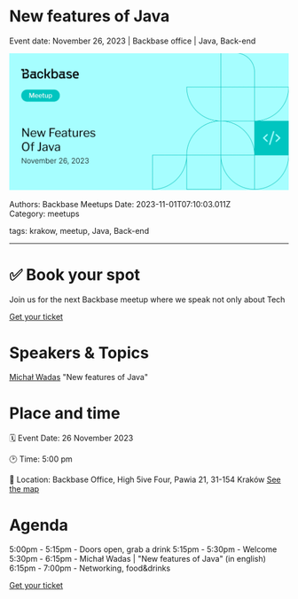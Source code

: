 # New features of Java

Event date: November 26, 2023 | Backbase office | Java, Back-end

![](assets/placeholder.webp)

Authors: Backbase Meetups
Date: 2023-11-01T07:10:03.011Z  
Category: meetups

tags: krakow, meetup, Java, Back-end
 
--- 

# ✅ Book your spot

Join us for the next Backbase meetup where we speak not only about Tech

[Get your ticket](https://www.meetup.com/backbase-meetups/)

# Speakers & Topics

[Michał Wadas](https://www.linkedin.com/in/micha%C5%82-wadas-285b68171/)
"New features of Java"


# Place and time

🗓️ Event Date: 26 November 2023

🕑 Time: 5:00 pm

📍 Location: Backbase Office, High 5ive Four, Pawia 21, 31-154 Kraków
[See the map](https://maps.app.goo.gl/UWpwQ9zNaJBxPLEV9)

# Agenda

5:00pm - 5:15pm - Doors open, grab a drink
5:15pm - 5:30pm - Welcome
5:30pm - 6:15pm - Michał Wadas | "New features of Java" (in english)
6:15pm - 7:00pm - Networking, food&drinks

[Get your ticket](https://www.meetup.com/backbase-meetups/)
